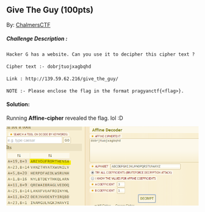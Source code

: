 ## Give The Guy (100pts) 
By: [ChalmersCTF](http://chalmersctf.se)

##### Challenge Description : 
```
Hacker G has a website. Can you use it to decipher this cipher text ?

Cipher text :- dobrjtuojxagbqhd

Link : http://139.59.62.216/give_the_guy/

NOTE :- Please enclose the flag in the format pragyanctf{<flag>}.

```

#### Solution:

Running **Affine-cipher** revealed the flag. lol :D

![flag](images/cap.png)